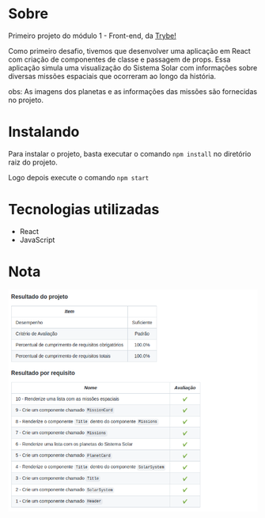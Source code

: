 <h1>Sobre</h1>
<p>Primeiro projeto do módulo 1 - Front-end, da <a href="https://betrybe.com" target="_blank">Trybe!</a></p>
<p>Como primeiro desafio, tivemos que desenvolver uma aplicação em React com criação de componentes de classe e passagem de props. Essa aplicação simula uma visualização do Sistema Solar com informações sobre diversas missões espaciais que ocorreram ao longo da história.</p>

<p>obs: As imagens dos planetas e as informações das missões são fornecidas no projeto.</p>

<h1>Instalando</h1>

<p>Para instalar o projeto, basta executar o comando <code>npm install</code> no diretório raiz do projeto.</p>
<p>Logo depois execute o comando <code>npm start</code></p>

<h1>Tecnologias utilizadas</h1>

<ul>
  <li>React</li>
  <li>JavaScript</li>
</ul>

<h1>Nota</h1>
<img src="./solarsystem.png" alt="nota do projeto" width='800' height='450'>
